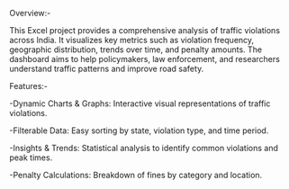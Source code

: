 Overview:-

This Excel project provides a comprehensive analysis of traffic violations across India.
It visualizes key metrics such as violation frequency, geographic distribution, trends over time, and penalty amounts.
The dashboard aims to help policymakers, law enforcement, and researchers understand traffic patterns and improve road safety.

Features:-

-Dynamic Charts & Graphs: Interactive visual representations of traffic violations.

-Filterable Data: Easy sorting by state, violation type, and time period.

-Insights & Trends: Statistical analysis to identify common violations and peak times.

-Penalty Calculations: Breakdown of fines by category and location.
